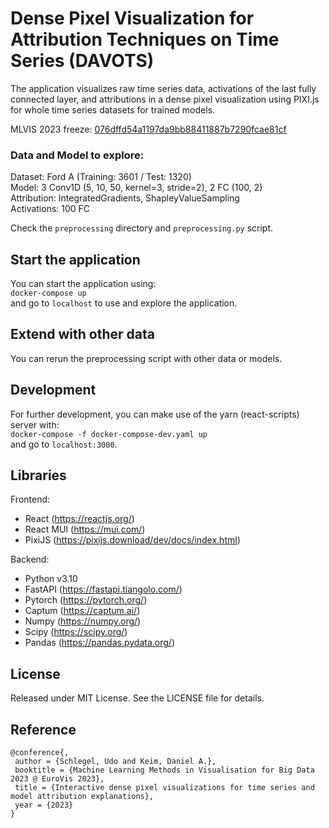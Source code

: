 # Dense Pixel Visualization for Attribution Techniques on Time Series (DAVOTS)

The application visualizes raw time series data, activations of the last fully connected layer, and attributions in a dense pixel visualization using PIXI.js for whole time series datasets for trained models.

MLVIS 2023 freeze: [076dffd54a1197da9bb88411887b7290fcae81cf](https://github.com/visual-xai-for-time-series/dense-time-series-attributions/tree/076dffd54a1197da9bb88411887b7290fcae81cf)

### Data and Model to explore:

Dataset: Ford A (Training: 3601 / Test: 1320)  
Model: 3 Conv1D (5, 10, 50, kernel=3, stride=2), 2 FC (100, 2)  
Attribution: IntegratedGradients, ShapleyValueSampling  
Activations: 100 FC

Check the `preprocessing` directory and `preprocessing.py` script.

## Start the application

You can start the application using:  
`docker-compose up`  
and go to `localhost` to use and explore the application.

## Extend with other data

You can rerun the preprocessing script with other data or models.

## Development

For further development, you can make use of the yarn (react-scripts) server with:  
`docker-compose -f docker-compose-dev.yaml up`  
and go to `localhost:3000`.

## Libraries

Frontend:

-   React (https://reactjs.org/)
-   React MUI (https://mui.com/)
-   PixiJS (https://pixijs.download/dev/docs/index.html)

Backend:

-   Python v3.10
-   FastAPI (https://fastapi.tiangolo.com/)
-   Pytorch (https://pytorch.org/)
-   Captum (https://captum.ai/)
-   Numpy (https://numpy.org/)
-   Scipy (https://scipy.org/)
-   Pandas (https://pandas.pydata.org/)

## License

Released under MIT License. See the LICENSE file for details.

## Reference

```
@conference{,
 author = {Schlegel, Udo and Keim, Daniel A.},
 booktitle = {Machine Learning Methods in Visualisation for Big Data 2023 @ EuroVis 2023},
 title = {Interactive dense pixel visualizations for time series and model attribution explanations},
 year = {2023}
}
```

